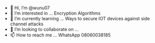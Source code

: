 - 👋 Hi, I’m @wunu07
- 👀 I’m interested in ... Encryption Algorithms
- 🌱 I’m currently learning ... Ways to secure IOT devices against side channel attacks
- 💞️ I’m looking to collaborate on ...
- 📫 How to reach me ... WhatsApp 08060038185

<!---
wunu07/wunu07 is a ✨ special ✨ repository because its `README.md` (this file) appears on your GitHub profile.
You can click the Preview link to take a look at your changes.
--->
